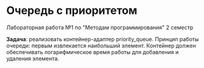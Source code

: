 # Очередь с приоритетом

Лабораторная работа №1 по "Методам программирования" 2 семестр

**Задача**: реализовать контейнер-адаптер priority_queue. Принцип работы очереди: первым извлекается наибольший элемент. Контейнер должен обеспечивать логарифмическое время работы для добавления и удаления элемента.